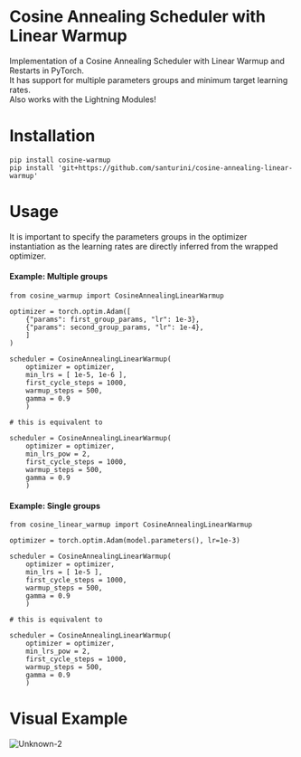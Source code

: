 # Cosine Annealing Scheduler with Linear Warmup

Implementation of a Cosine Annealing Scheduler with Linear Warmup and Restarts in PyTorch. \
It has support for multiple parameters groups and minimum target learning rates. \
Also works with the Lightning Modules!

# Installation

```
pip install cosine-warmup
pip install 'git+https://github.com/santurini/cosine-annealing-linear-warmup'
```

# Usage

It is important to specify the parameters groups in the optimizer instantiation as the learning rates are directly inferred from the wrapped optimizer.

#### Example: Multiple groups

```
from cosine_warmup import CosineAnnealingLinearWarmup

optimizer = torch.optim.Adam([
    {"params": first_group_params, "lr": 1e-3},
    {"params": second_group_params, "lr": 1e-4},
    ]
)

scheduler = CosineAnnealingLinearWarmup(
    optimizer = optimizer,
    min_lrs = [ 1e-5, 1e-6 ],
    first_cycle_steps = 1000,
    warmup_steps = 500,
    gamma = 0.9
    )
    
# this is equivalent to

scheduler = CosineAnnealingLinearWarmup(
    optimizer = optimizer,
    min_lrs_pow = 2,
    first_cycle_steps = 1000,
    warmup_steps = 500,
    gamma = 0.9
    )
```

#### Example: Single groups

```
from cosine_linear_warmup import CosineAnnealingLinearWarmup

optimizer = torch.optim.Adam(model.parameters(), lr=1e-3)

scheduler = CosineAnnealingLinearWarmup(
    optimizer = optimizer,
    min_lrs = [ 1e-5 ],
    first_cycle_steps = 1000,
    warmup_steps = 500,
    gamma = 0.9
    )
    
# this is equivalent to

scheduler = CosineAnnealingLinearWarmup(
    optimizer = optimizer,
    min_lrs_pow = 2,
    first_cycle_steps = 1000,
    warmup_steps = 500,
    gamma = 0.9
    )
```

# Visual Example

![Unknown-2](https://user-images.githubusercontent.com/91251307/232208248-a1aa9546-39ff-4456-936a-4953a3cb0d27.png)
